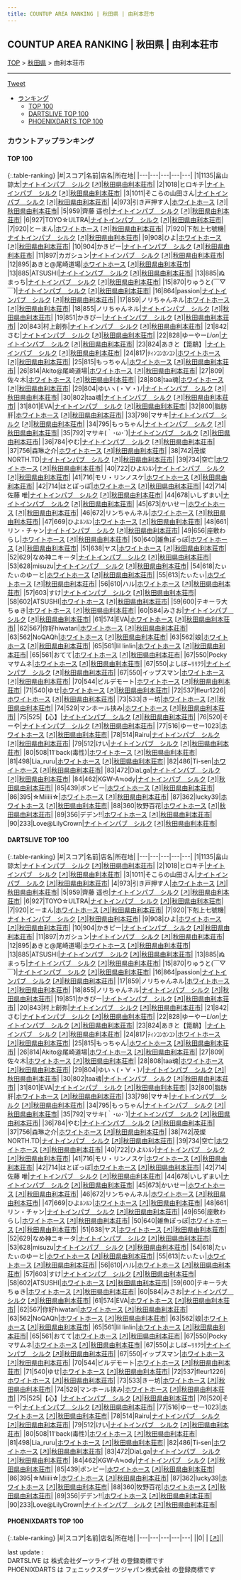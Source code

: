 ```yaml
---
title: COUNTUP AREA RANKING | 秋田県 | 由利本荘市
---
```

## COUNTUP AREA RANKING | 秋田県 | 由利本荘市

[TOP](/darts/rank/) > [秋田県](/darts/rank/秋田県/) > 由利本荘市

___

<a href="https://twitter.com/share?ref_src=twsrc%5Etfw" data-text="COUNTUP AREA RANKING | 秋田県由利本荘市" class="twitter-share-button" data-hashtags="DARTSLIVE,PHOENIXDARTS,darts,ダーツ" data-show-count="false">Tweet</a>

* [ランキング](#カウントアップランキング)
    * [TOP 100](#top-100)
    * [DARTSLIVE TOP 100](#dartslive-top-100)
    * [PHOENIXDARTS TOP 100](#phoenixdarts-top-100)

### カウントアップランキング

#### TOP 100



{:.table-ranking}
|#|スコア|名前|店名|所在地|
|---|---|---|---|---|
|1|1135|<span class="rank-name-dl">畠山 諒太</span>|<a href="/darts/rank/shops/320da5fdebc107b00d9b047a20a7ba1e.html">ナイトインパブ　シルク</a> <a href="https://search.dartslive.com/jp/shop/320da5fdebc107b00d9b047a20a7ba1e">[↗]</a>|<a href="/darts/rank/秋田県/由利本荘市">秋田県由利本荘市</a>|
|2|1018|<span class="rank-name-dl">ヒロキチ</span>|<a href="/darts/rank/shops/320da5fdebc107b00d9b047a20a7ba1e.html">ナイトインパブ　シルク</a> <a href="https://search.dartslive.com/jp/shop/320da5fdebc107b00d9b047a20a7ba1e">[↗]</a>|<a href="/darts/rank/秋田県/由利本荘市">秋田県由利本荘市</a>|
|3|1011|<span class="rank-name-dl">そこらの山田さん</span>|<a href="/darts/rank/shops/320da5fdebc107b00d9b047a20a7ba1e.html">ナイトインパブ　シルク</a> <a href="https://search.dartslive.com/jp/shop/320da5fdebc107b00d9b047a20a7ba1e">[↗]</a>|<a href="/darts/rank/秋田県/由利本荘市">秋田県由利本荘市</a>|
|4|973|<span class="rank-name-dl">引き戸押す人</span>|<a href="/darts/rank/shops/bc7e0ec4688817dc0d9b047a20a7ba1e.html">ホワイトホース</a> <a href="https://search.dartslive.com/jp/shop/bc7e0ec4688817dc0d9b047a20a7ba1e">[↗]</a>|<a href="/darts/rank/秋田県/由利本荘市">秋田県由利本荘市</a>|
|5|959|<span class="rank-name-dl">齊藤 遥也</span>|<a href="/darts/rank/shops/320da5fdebc107b00d9b047a20a7ba1e.html">ナイトインパブ　シルク</a> <a href="https://search.dartslive.com/jp/shop/320da5fdebc107b00d9b047a20a7ba1e">[↗]</a>|<a href="/darts/rank/秋田県/由利本荘市">秋田県由利本荘市</a>|
|6|927|<span class="rank-name-dl">TOYO☆ULTRA</span>|<a href="/darts/rank/shops/320da5fdebc107b00d9b047a20a7ba1e.html">ナイトインパブ　シルク</a> <a href="https://search.dartslive.com/jp/shop/320da5fdebc107b00d9b047a20a7ba1e">[↗]</a>|<a href="/darts/rank/秋田県/由利本荘市">秋田県由利本荘市</a>|
|7|920|<span class="rank-name-dl">とーまん</span>|<a href="/darts/rank/shops/bc7e0ec4688817dc0d9b047a20a7ba1e.html">ホワイトホース</a> <a href="https://search.dartslive.com/jp/shop/bc7e0ec4688817dc0d9b047a20a7ba1e">[↗]</a>|<a href="/darts/rank/秋田県/由利本荘市">秋田県由利本荘市</a>|
|7|920|<span class="rank-name-dl">下剋上七號機</span>|<a href="/darts/rank/shops/320da5fdebc107b00d9b047a20a7ba1e.html">ナイトインパブ　シルク</a> <a href="https://search.dartslive.com/jp/shop/320da5fdebc107b00d9b047a20a7ba1e">[↗]</a>|<a href="/darts/rank/秋田県/由利本荘市">秋田県由利本荘市</a>|
|9|908|<span class="rank-name-dl">ひよ</span>|<a href="/darts/rank/shops/bc7e0ec4688817dc0d9b047a20a7ba1e.html">ホワイトホース</a> <a href="https://search.dartslive.com/jp/shop/bc7e0ec4688817dc0d9b047a20a7ba1e">[↗]</a>|<a href="/darts/rank/秋田県/由利本荘市">秋田県由利本荘市</a>|
|10|904|<span class="rank-name-dl">かきピー</span>|<a href="/darts/rank/shops/320da5fdebc107b00d9b047a20a7ba1e.html">ナイトインパブ　シルク</a> <a href="https://search.dartslive.com/jp/shop/320da5fdebc107b00d9b047a20a7ba1e">[↗]</a>|<a href="/darts/rank/秋田県/由利本荘市">秋田県由利本荘市</a>|
|11|897|<span class="rank-name-dl">カガシュン</span>|<a href="/darts/rank/shops/320da5fdebc107b00d9b047a20a7ba1e.html">ナイトインパブ　シルク</a> <a href="https://search.dartslive.com/jp/shop/320da5fdebc107b00d9b047a20a7ba1e">[↗]</a>|<a href="/darts/rank/秋田県/由利本荘市">秋田県由利本荘市</a>|
|12|895|<span class="rank-name-dl">あきと@尾崎道場</span>|<a href="/darts/rank/shops/bc7e0ec4688817dc0d9b047a20a7ba1e.html">ホワイトホース</a> <a href="https://search.dartslive.com/jp/shop/bc7e0ec4688817dc0d9b047a20a7ba1e">[↗]</a>|<a href="/darts/rank/秋田県/由利本荘市">秋田県由利本荘市</a>|
|13|885|<span class="rank-name-dl">ATSUSHI</span>|<a href="/darts/rank/shops/320da5fdebc107b00d9b047a20a7ba1e.html">ナイトインパブ　シルク</a> <a href="https://search.dartslive.com/jp/shop/320da5fdebc107b00d9b047a20a7ba1e">[↗]</a>|<a href="/darts/rank/秋田県/由利本荘市">秋田県由利本荘市</a>|
|13|885|<span class="rank-name-dl">ぬまっち</span>|<a href="/darts/rank/shops/320da5fdebc107b00d9b047a20a7ba1e.html">ナイトインパブ　シルク</a> <a href="https://search.dartslive.com/jp/shop/320da5fdebc107b00d9b047a20a7ba1e">[↗]</a>|<a href="/darts/rank/秋田県/由利本荘市">秋田県由利本荘市</a>|
|15|870|<span class="rank-name-dl">りゅうと(￣▽￣)</span>|<a href="/darts/rank/shops/320da5fdebc107b00d9b047a20a7ba1e.html">ナイトインパブ　シルク</a> <a href="https://search.dartslive.com/jp/shop/320da5fdebc107b00d9b047a20a7ba1e">[↗]</a>|<a href="/darts/rank/秋田県/由利本荘市">秋田県由利本荘市</a>|
|16|864|<span class="rank-name-dl">passion</span>|<a href="/darts/rank/shops/320da5fdebc107b00d9b047a20a7ba1e.html">ナイトインパブ　シルク</a> <a href="https://search.dartslive.com/jp/shop/320da5fdebc107b00d9b047a20a7ba1e">[↗]</a>|<a href="/darts/rank/秋田県/由利本荘市">秋田県由利本荘市</a>|
|17|859|<span class="rank-name-dl">ノリちゃんネル</span>|<a href="/darts/rank/shops/bc7e0ec4688817dc0d9b047a20a7ba1e.html">ホワイトホース</a> <a href="https://search.dartslive.com/jp/shop/bc7e0ec4688817dc0d9b047a20a7ba1e">[↗]</a>|<a href="/darts/rank/秋田県/由利本荘市">秋田県由利本荘市</a>|
|18|855|<span class="rank-name-dl">ノリちゃんネル</span>|<a href="/darts/rank/shops/320da5fdebc107b00d9b047a20a7ba1e.html">ナイトインパブ　シルク</a> <a href="https://search.dartslive.com/jp/shop/320da5fdebc107b00d9b047a20a7ba1e">[↗]</a>|<a href="/darts/rank/秋田県/由利本荘市">秋田県由利本荘市</a>|
|19|851|<span class="rank-name-dl">かきぴー</span>|<a href="/darts/rank/shops/320da5fdebc107b00d9b047a20a7ba1e.html">ナイトインパブ　シルク</a> <a href="https://search.dartslive.com/jp/shop/320da5fdebc107b00d9b047a20a7ba1e">[↗]</a>|<a href="/darts/rank/秋田県/由利本荘市">秋田県由利本荘市</a>|
|20|843|<span class="rank-name-dl">村上創弥</span>|<a href="/darts/rank/shops/320da5fdebc107b00d9b047a20a7ba1e.html">ナイトインパブ　シルク</a> <a href="https://search.dartslive.com/jp/shop/320da5fdebc107b00d9b047a20a7ba1e">[↗]</a>|<a href="/darts/rank/秋田県/由利本荘市">秋田県由利本荘市</a>|
|21|842|<span class="rank-name-dl">さむ</span>|<a href="/darts/rank/shops/320da5fdebc107b00d9b047a20a7ba1e.html">ナイトインパブ　シルク</a> <a href="https://search.dartslive.com/jp/shop/320da5fdebc107b00d9b047a20a7ba1e">[↗]</a>|<a href="/darts/rank/秋田県/由利本荘市">秋田県由利本荘市</a>|
|22|828|<span class="rank-name-dl">ゆーやー*Lion*</span>|<a href="/darts/rank/shops/320da5fdebc107b00d9b047a20a7ba1e.html">ナイトインパブ　シルク</a> <a href="https://search.dartslive.com/jp/shop/320da5fdebc107b00d9b047a20a7ba1e">[↗]</a>|<a href="/darts/rank/秋田県/由利本荘市">秋田県由利本荘市</a>|
|23|824|<span class="rank-name-dl">あきと【箆鷸】</span>|<a href="/darts/rank/shops/320da5fdebc107b00d9b047a20a7ba1e.html">ナイトインパブ　シルク</a> <a href="https://search.dartslive.com/jp/shop/320da5fdebc107b00d9b047a20a7ba1e">[↗]</a>|<a href="/darts/rank/秋田県/由利本荘市">秋田県由利本荘市</a>|
|24|817|<span class="rank-name-dl">ﾃｨﾝｺﾝｶﾝｺﾝ</span>|<a href="/darts/rank/shops/bc7e0ec4688817dc0d9b047a20a7ba1e.html">ホワイトホース</a> <a href="https://search.dartslive.com/jp/shop/bc7e0ec4688817dc0d9b047a20a7ba1e">[↗]</a>|<a href="/darts/rank/秋田県/由利本荘市">秋田県由利本荘市</a>|
|25|815|<span class="rank-name-dl">もっちゃん</span>|<a href="/darts/rank/shops/bc7e0ec4688817dc0d9b047a20a7ba1e.html">ホワイトホース</a> <a href="https://search.dartslive.com/jp/shop/bc7e0ec4688817dc0d9b047a20a7ba1e">[↗]</a>|<a href="/darts/rank/秋田県/由利本荘市">秋田県由利本荘市</a>|
|26|814|<span class="rank-name-dl">Akito@尾崎道場</span>|<a href="/darts/rank/shops/bc7e0ec4688817dc0d9b047a20a7ba1e.html">ホワイトホース</a> <a href="https://search.dartslive.com/jp/shop/bc7e0ec4688817dc0d9b047a20a7ba1e">[↗]</a>|<a href="/darts/rank/秋田県/由利本荘市">秋田県由利本荘市</a>|
|27|809|<span class="rank-name-dl">佐々木</span>|<a href="/darts/rank/shops/bc7e0ec4688817dc0d9b047a20a7ba1e.html">ホワイトホース</a> <a href="https://search.dartslive.com/jp/shop/bc7e0ec4688817dc0d9b047a20a7ba1e">[↗]</a>|<a href="/darts/rank/秋田県/由利本荘市">秋田県由利本荘市</a>|
|28|808|<span class="rank-name-dl">taa魂</span>|<a href="/darts/rank/shops/bc7e0ec4688817dc0d9b047a20a7ba1e.html">ホワイトホース</a> <a href="https://search.dartslive.com/jp/shop/bc7e0ec4688817dc0d9b047a20a7ba1e">[↗]</a>|<a href="/darts/rank/秋田県/由利本荘市">秋田県由利本荘市</a>|
|29|804|<span class="rank-name-dl">ゆいヽ(・∀・)ﾉ</span>|<a href="/darts/rank/shops/320da5fdebc107b00d9b047a20a7ba1e.html">ナイトインパブ　シルク</a> <a href="https://search.dartslive.com/jp/shop/320da5fdebc107b00d9b047a20a7ba1e">[↗]</a>|<a href="/darts/rank/秋田県/由利本荘市">秋田県由利本荘市</a>|
|30|802|<span class="rank-name-dl">taa魂</span>|<a href="/darts/rank/shops/320da5fdebc107b00d9b047a20a7ba1e.html">ナイトインパブ　シルク</a> <a href="https://search.dartslive.com/jp/shop/320da5fdebc107b00d9b047a20a7ba1e">[↗]</a>|<a href="/darts/rank/秋田県/由利本荘市">秋田県由利本荘市</a>|
|31|801|<span class="rank-name-dl">EVA</span>|<a href="/darts/rank/shops/320da5fdebc107b00d9b047a20a7ba1e.html">ナイトインパブ　シルク</a> <a href="https://search.dartslive.com/jp/shop/320da5fdebc107b00d9b047a20a7ba1e">[↗]</a>|<a href="/darts/rank/秋田県/由利本荘市">秋田県由利本荘市</a>|
|32|800|<span class="rank-name-dl">脂肪肝</span>|<a href="/darts/rank/shops/bc7e0ec4688817dc0d9b047a20a7ba1e.html">ホワイトホース</a> <a href="https://search.dartslive.com/jp/shop/bc7e0ec4688817dc0d9b047a20a7ba1e">[↗]</a>|<a href="/darts/rank/秋田県/由利本荘市">秋田県由利本荘市</a>|
|33|798|<span class="rank-name-dl">マサキ</span>|<a href="/darts/rank/shops/320da5fdebc107b00d9b047a20a7ba1e.html">ナイトインパブ　シルク</a> <a href="https://search.dartslive.com/jp/shop/320da5fdebc107b00d9b047a20a7ba1e">[↗]</a>|<a href="/darts/rank/秋田県/由利本荘市">秋田県由利本荘市</a>|
|34|795|<span class="rank-name-dl">もっちゃん</span>|<a href="/darts/rank/shops/320da5fdebc107b00d9b047a20a7ba1e.html">ナイトインパブ　シルク</a> <a href="https://search.dartslive.com/jp/shop/320da5fdebc107b00d9b047a20a7ba1e">[↗]</a>|<a href="/darts/rank/秋田県/由利本荘市">秋田県由利本荘市</a>|
|35|792|<span class="rank-name-dl">マサキ(｀･ω･´)</span>|<a href="/darts/rank/shops/320da5fdebc107b00d9b047a20a7ba1e.html">ナイトインパブ　シルク</a> <a href="https://search.dartslive.com/jp/shop/320da5fdebc107b00d9b047a20a7ba1e">[↗]</a>|<a href="/darts/rank/秋田県/由利本荘市">秋田県由利本荘市</a>|
|36|784|<span class="rank-name-dl">やむ</span>|<a href="/darts/rank/shops/320da5fdebc107b00d9b047a20a7ba1e.html">ナイトインパブ　シルク</a> <a href="https://search.dartslive.com/jp/shop/320da5fdebc107b00d9b047a20a7ba1e">[↗]</a>|<a href="/darts/rank/秋田県/由利本荘市">秋田県由利本荘市</a>|
|37|756|<span class="rank-name-dl">森琳之介</span>|<a href="/darts/rank/shops/bc7e0ec4688817dc0d9b047a20a7ba1e.html">ホワイトホース</a> <a href="https://search.dartslive.com/jp/shop/bc7e0ec4688817dc0d9b047a20a7ba1e">[↗]</a>|<a href="/darts/rank/秋田県/由利本荘市">秋田県由利本荘市</a>|
|38|742|<span class="rank-name-dl">茂燦NORTH.TD</span>|<a href="/darts/rank/shops/320da5fdebc107b00d9b047a20a7ba1e.html">ナイトインパブ　シルク</a> <a href="https://search.dartslive.com/jp/shop/320da5fdebc107b00d9b047a20a7ba1e">[↗]</a>|<a href="/darts/rank/秋田県/由利本荘市">秋田県由利本荘市</a>|
|39|734|<span class="rank-name-dl">空亡</span>|<a href="/darts/rank/shops/bc7e0ec4688817dc0d9b047a20a7ba1e.html">ホワイトホース</a> <a href="https://search.dartslive.com/jp/shop/bc7e0ec4688817dc0d9b047a20a7ba1e">[↗]</a>|<a href="/darts/rank/秋田県/由利本荘市">秋田県由利本荘市</a>|
|40|722|<span class="rank-name-dl">ひよﾙﾝﾙﾝ</span>|<a href="/darts/rank/shops/320da5fdebc107b00d9b047a20a7ba1e.html">ナイトインパブ　シルク</a> <a href="https://search.dartslive.com/jp/shop/320da5fdebc107b00d9b047a20a7ba1e">[↗]</a>|<a href="/darts/rank/秋田県/由利本荘市">秋田県由利本荘市</a>|
|41|716|<span class="rank-name-dl">モリ・リンノスケ</span>|<a href="/darts/rank/shops/bc7e0ec4688817dc0d9b047a20a7ba1e.html">ホワイトホース</a> <a href="https://search.dartslive.com/jp/shop/bc7e0ec4688817dc0d9b047a20a7ba1e">[↗]</a>|<a href="/darts/rank/秋田県/由利本荘市">秋田県由利本荘市</a>|
|42|714|<span class="rank-name-dl">はとぽっぽ</span>|<a href="/darts/rank/shops/bc7e0ec4688817dc0d9b047a20a7ba1e.html">ホワイトホース</a> <a href="https://search.dartslive.com/jp/shop/bc7e0ec4688817dc0d9b047a20a7ba1e">[↗]</a>|<a href="/darts/rank/秋田県/由利本荘市">秋田県由利本荘市</a>|
|42|714|<span class="rank-name-dl">佐藤 唯</span>|<a href="/darts/rank/shops/320da5fdebc107b00d9b047a20a7ba1e.html">ナイトインパブ　シルク</a> <a href="https://search.dartslive.com/jp/shop/320da5fdebc107b00d9b047a20a7ba1e">[↗]</a>|<a href="/darts/rank/秋田県/由利本荘市">秋田県由利本荘市</a>|
|44|678|<span class="rank-name-dl">いしずまい</span>|<a href="/darts/rank/shops/320da5fdebc107b00d9b047a20a7ba1e.html">ナイトインパブ　シルク</a> <a href="https://search.dartslive.com/jp/shop/320da5fdebc107b00d9b047a20a7ba1e">[↗]</a>|<a href="/darts/rank/秋田県/由利本荘市">秋田県由利本荘市</a>|
|45|673|<span class="rank-name-dl">かいせー</span>|<a href="/darts/rank/shops/bc7e0ec4688817dc0d9b047a20a7ba1e.html">ホワイトホース</a> <a href="https://search.dartslive.com/jp/shop/bc7e0ec4688817dc0d9b047a20a7ba1e">[↗]</a>|<a href="/darts/rank/秋田県/由利本荘市">秋田県由利本荘市</a>|
|46|672|<span class="rank-name-dl">リンちゃんネル</span>|<a href="/darts/rank/shops/bc7e0ec4688817dc0d9b047a20a7ba1e.html">ホワイトホース</a> <a href="https://search.dartslive.com/jp/shop/bc7e0ec4688817dc0d9b047a20a7ba1e">[↗]</a>|<a href="/darts/rank/秋田県/由利本荘市">秋田県由利本荘市</a>|
|47|669|<span class="rank-name-dl">ひよﾙﾝﾙﾝ</span>|<a href="/darts/rank/shops/bc7e0ec4688817dc0d9b047a20a7ba1e.html">ホワイトホース</a> <a href="https://search.dartslive.com/jp/shop/bc7e0ec4688817dc0d9b047a20a7ba1e">[↗]</a>|<a href="/darts/rank/秋田県/由利本荘市">秋田県由利本荘市</a>|
|48|661|<span class="rank-name-dl">リン・チャン</span>|<a href="/darts/rank/shops/320da5fdebc107b00d9b047a20a7ba1e.html">ナイトインパブ　シルク</a> <a href="https://search.dartslive.com/jp/shop/320da5fdebc107b00d9b047a20a7ba1e">[↗]</a>|<a href="/darts/rank/秋田県/由利本荘市">秋田県由利本荘市</a>|
|49|656|<span class="rank-name-dl">座敷わらし</span>|<a href="/darts/rank/shops/bc7e0ec4688817dc0d9b047a20a7ba1e.html">ホワイトホース</a> <a href="https://search.dartslive.com/jp/shop/bc7e0ec4688817dc0d9b047a20a7ba1e">[↗]</a>|<a href="/darts/rank/秋田県/由利本荘市">秋田県由利本荘市</a>|
|50|640|<span class="rank-name-dl">雑魚ぽっぽ</span>|<a href="/darts/rank/shops/bc7e0ec4688817dc0d9b047a20a7ba1e.html">ホワイトホース</a> <a href="https://search.dartslive.com/jp/shop/bc7e0ec4688817dc0d9b047a20a7ba1e">[↗]</a>|<a href="/darts/rank/秋田県/由利本荘市">秋田県由利本荘市</a>|
|51|638|<span class="rank-name-dl">ヤス</span>|<a href="/darts/rank/shops/bc7e0ec4688817dc0d9b047a20a7ba1e.html">ホワイトホース</a> <a href="https://search.dartslive.com/jp/shop/bc7e0ec4688817dc0d9b047a20a7ba1e">[↗]</a>|<a href="/darts/rank/秋田県/由利本荘市">秋田県由利本荘市</a>|
|52|629|<span class="rank-name-dl">なめ神ニキータ</span>|<a href="/darts/rank/shops/320da5fdebc107b00d9b047a20a7ba1e.html">ナイトインパブ　シルク</a> <a href="https://search.dartslive.com/jp/shop/320da5fdebc107b00d9b047a20a7ba1e">[↗]</a>|<a href="/darts/rank/秋田県/由利本荘市">秋田県由利本荘市</a>|
|53|628|<span class="rank-name-dl">misuzu</span>|<a href="/darts/rank/shops/320da5fdebc107b00d9b047a20a7ba1e.html">ナイトインパブ　シルク</a> <a href="https://search.dartslive.com/jp/shop/320da5fdebc107b00d9b047a20a7ba1e">[↗]</a>|<a href="/darts/rank/秋田県/由利本荘市">秋田県由利本荘市</a>|
|54|618|<span class="rank-name-dl">たぃたぃのゆーと</span>|<a href="/darts/rank/shops/bc7e0ec4688817dc0d9b047a20a7ba1e.html">ホワイトホース</a> <a href="https://search.dartslive.com/jp/shop/bc7e0ec4688817dc0d9b047a20a7ba1e">[↗]</a>|<a href="/darts/rank/秋田県/由利本荘市">秋田県由利本荘市</a>|
|55|613|<span class="rank-name-dl">たぃたぃ</span>|<a href="/darts/rank/shops/bc7e0ec4688817dc0d9b047a20a7ba1e.html">ホワイトホース</a> <a href="https://search.dartslive.com/jp/shop/bc7e0ec4688817dc0d9b047a20a7ba1e">[↗]</a>|<a href="/darts/rank/秋田県/由利本荘市">秋田県由利本荘市</a>|
|56|610|<span class="rank-name-dl">ハル</span>|<a href="/darts/rank/shops/bc7e0ec4688817dc0d9b047a20a7ba1e.html">ホワイトホース</a> <a href="https://search.dartslive.com/jp/shop/bc7e0ec4688817dc0d9b047a20a7ba1e">[↗]</a>|<a href="/darts/rank/秋田県/由利本荘市">秋田県由利本荘市</a>|
|57|603|<span class="rank-name-dl">すけ</span>|<a href="/darts/rank/shops/320da5fdebc107b00d9b047a20a7ba1e.html">ナイトインパブ　シルク</a> <a href="https://search.dartslive.com/jp/shop/320da5fdebc107b00d9b047a20a7ba1e">[↗]</a>|<a href="/darts/rank/秋田県/由利本荘市">秋田県由利本荘市</a>|
|58|602|<span class="rank-name-dl">ATSUSHI</span>|<a href="/darts/rank/shops/bc7e0ec4688817dc0d9b047a20a7ba1e.html">ホワイトホース</a> <a href="https://search.dartslive.com/jp/shop/bc7e0ec4688817dc0d9b047a20a7ba1e">[↗]</a>|<a href="/darts/rank/秋田県/由利本荘市">秋田県由利本荘市</a>|
|59|600|<span class="rank-name-dl">テキーラ大ちゅき</span>|<a href="/darts/rank/shops/bc7e0ec4688817dc0d9b047a20a7ba1e.html">ホワイトホース</a> <a href="https://search.dartslive.com/jp/shop/bc7e0ec4688817dc0d9b047a20a7ba1e">[↗]</a>|<a href="/darts/rank/秋田県/由利本荘市">秋田県由利本荘市</a>|
|60|584|<span class="rank-name-dl">みさお</span>|<a href="/darts/rank/shops/320da5fdebc107b00d9b047a20a7ba1e.html">ナイトインパブ　シルク</a> <a href="https://search.dartslive.com/jp/shop/320da5fdebc107b00d9b047a20a7ba1e">[↗]</a>|<a href="/darts/rank/秋田県/由利本荘市">秋田県由利本荘市</a>|
|61|574|<span class="rank-name-dl">EVA</span>|<a href="/darts/rank/shops/bc7e0ec4688817dc0d9b047a20a7ba1e.html">ホワイトホース</a> <a href="https://search.dartslive.com/jp/shop/bc7e0ec4688817dc0d9b047a20a7ba1e">[↗]</a>|<a href="/darts/rank/秋田県/由利本荘市">秋田県由利本荘市</a>|
|62|567|<span class="rank-name-dl">你好hiwatari</span>|<a href="/darts/rank/shops/bc7e0ec4688817dc0d9b047a20a7ba1e.html">ホワイトホース</a> <a href="https://search.dartslive.com/jp/shop/bc7e0ec4688817dc0d9b047a20a7ba1e">[↗]</a>|<a href="/darts/rank/秋田県/由利本荘市">秋田県由利本荘市</a>|
|63|562|<span class="rank-name-dl">NoQAQh</span>|<a href="/darts/rank/shops/bc7e0ec4688817dc0d9b047a20a7ba1e.html">ホワイトホース</a> <a href="https://search.dartslive.com/jp/shop/bc7e0ec4688817dc0d9b047a20a7ba1e">[↗]</a>|<a href="/darts/rank/秋田県/由利本荘市">秋田県由利本荘市</a>|
|63|562|<span class="rank-name-dl">娘</span>|<a href="/darts/rank/shops/bc7e0ec4688817dc0d9b047a20a7ba1e.html">ホワイトホース</a> <a href="https://search.dartslive.com/jp/shop/bc7e0ec4688817dc0d9b047a20a7ba1e">[↗]</a>|<a href="/darts/rank/秋田県/由利本荘市">秋田県由利本荘市</a>|
|65|561|<span class="rank-name-dl">lil linlin</span>|<a href="/darts/rank/shops/bc7e0ec4688817dc0d9b047a20a7ba1e.html">ホワイトホース</a> <a href="https://search.dartslive.com/jp/shop/bc7e0ec4688817dc0d9b047a20a7ba1e">[↗]</a>|<a href="/darts/rank/秋田県/由利本荘市">秋田県由利本荘市</a>|
|65|561|<span class="rank-name-dl">おてて</span>|<a href="/darts/rank/shops/bc7e0ec4688817dc0d9b047a20a7ba1e.html">ホワイトホース</a> <a href="https://search.dartslive.com/jp/shop/bc7e0ec4688817dc0d9b047a20a7ba1e">[↗]</a>|<a href="/darts/rank/秋田県/由利本荘市">秋田県由利本荘市</a>|
|67|550|<span class="rank-name-dl">Pockyマサムネ</span>|<a href="/darts/rank/shops/bc7e0ec4688817dc0d9b047a20a7ba1e.html">ホワイトホース</a> <a href="https://search.dartslive.com/jp/shop/bc7e0ec4688817dc0d9b047a20a7ba1e">[↗]</a>|<a href="/darts/rank/秋田県/由利本荘市">秋田県由利本荘市</a>|
|67|550|<span class="rank-name-dl">よしぼ~ﾘﾘｸﾗ</span>|<a href="/darts/rank/shops/320da5fdebc107b00d9b047a20a7ba1e.html">ナイトインパブ　シルク</a> <a href="https://search.dartslive.com/jp/shop/320da5fdebc107b00d9b047a20a7ba1e">[↗]</a>|<a href="/darts/rank/秋田県/由利本荘市">秋田県由利本荘市</a>|
|67|550|<span class="rank-name-dl">イップスマン</span>|<a href="/darts/rank/shops/bc7e0ec4688817dc0d9b047a20a7ba1e.html">ホワイトホース</a> <a href="https://search.dartslive.com/jp/shop/bc7e0ec4688817dc0d9b047a20a7ba1e">[↗]</a>|<a href="/darts/rank/秋田県/由利本荘市">秋田県由利本荘市</a>|
|70|544|<span class="rank-name-dl">ビルデモート</span>|<a href="/darts/rank/shops/bc7e0ec4688817dc0d9b047a20a7ba1e.html">ホワイトホース</a> <a href="https://search.dartslive.com/jp/shop/bc7e0ec4688817dc0d9b047a20a7ba1e">[↗]</a>|<a href="/darts/rank/秋田県/由利本荘市">秋田県由利本荘市</a>|
|71|540|<span class="rank-name-dl">ゆせ</span>|<a href="/darts/rank/shops/bc7e0ec4688817dc0d9b047a20a7ba1e.html">ホワイトホース</a> <a href="https://search.dartslive.com/jp/shop/bc7e0ec4688817dc0d9b047a20a7ba1e">[↗]</a>|<a href="/darts/rank/秋田県/由利本荘市">秋田県由利本荘市</a>|
|72|537|<span class="rank-name-dl">fleur1226</span>|<a href="/darts/rank/shops/bc7e0ec4688817dc0d9b047a20a7ba1e.html">ホワイトホース</a> <a href="https://search.dartslive.com/jp/shop/bc7e0ec4688817dc0d9b047a20a7ba1e">[↗]</a>|<a href="/darts/rank/秋田県/由利本荘市">秋田県由利本荘市</a>|
|73|533|<span class="rank-name-dl">きー坊</span>|<a href="/darts/rank/shops/bc7e0ec4688817dc0d9b047a20a7ba1e.html">ホワイトホース</a> <a href="https://search.dartslive.com/jp/shop/bc7e0ec4688817dc0d9b047a20a7ba1e">[↗]</a>|<a href="/darts/rank/秋田県/由利本荘市">秋田県由利本荘市</a>|
|74|529|<span class="rank-name-dl">マンホール挟み</span>|<a href="/darts/rank/shops/bc7e0ec4688817dc0d9b047a20a7ba1e.html">ホワイトホース</a> <a href="https://search.dartslive.com/jp/shop/bc7e0ec4688817dc0d9b047a20a7ba1e">[↗]</a>|<a href="/darts/rank/秋田県/由利本荘市">秋田県由利本荘市</a>|
|75|525|<span class="rank-name-dl">【心】</span>|<a href="/darts/rank/shops/320da5fdebc107b00d9b047a20a7ba1e.html">ナイトインパブ　シルク</a> <a href="https://search.dartslive.com/jp/shop/320da5fdebc107b00d9b047a20a7ba1e">[↗]</a>|<a href="/darts/rank/秋田県/由利本荘市">秋田県由利本荘市</a>|
|76|520|<span class="rank-name-dl">そーや</span>|<a href="/darts/rank/shops/320da5fdebc107b00d9b047a20a7ba1e.html">ナイトインパブ　シルク</a> <a href="https://search.dartslive.com/jp/shop/320da5fdebc107b00d9b047a20a7ba1e">[↗]</a>|<a href="/darts/rank/秋田県/由利本荘市">秋田県由利本荘市</a>|
|77|516|<span class="rank-name-dl">ゆーせー1023</span>|<a href="/darts/rank/shops/bc7e0ec4688817dc0d9b047a20a7ba1e.html">ホワイトホース</a> <a href="https://search.dartslive.com/jp/shop/bc7e0ec4688817dc0d9b047a20a7ba1e">[↗]</a>|<a href="/darts/rank/秋田県/由利本荘市">秋田県由利本荘市</a>|
|78|514|<span class="rank-name-dl">Rairu</span>|<a href="/darts/rank/shops/320da5fdebc107b00d9b047a20a7ba1e.html">ナイトインパブ　シルク</a> <a href="https://search.dartslive.com/jp/shop/320da5fdebc107b00d9b047a20a7ba1e">[↗]</a>|<a href="/darts/rank/秋田県/由利本荘市">秋田県由利本荘市</a>|
|79|512|<span class="rank-name-dl">けい</span>|<a href="/darts/rank/shops/320da5fdebc107b00d9b047a20a7ba1e.html">ナイトインパブ　シルク</a> <a href="https://search.dartslive.com/jp/shop/320da5fdebc107b00d9b047a20a7ba1e">[↗]</a>|<a href="/darts/rank/秋田県/由利本荘市">秋田県由利本荘市</a>|
|80|508|<span class="rank-name-dl">11&#x27;back(毒性)</span>|<a href="/darts/rank/shops/bc7e0ec4688817dc0d9b047a20a7ba1e.html">ホワイトホース</a> <a href="https://search.dartslive.com/jp/shop/bc7e0ec4688817dc0d9b047a20a7ba1e">[↗]</a>|<a href="/darts/rank/秋田県/由利本荘市">秋田県由利本荘市</a>|
|81|498|<span class="rank-name-dl">Lia_ruru</span>|<a href="/darts/rank/shops/bc7e0ec4688817dc0d9b047a20a7ba1e.html">ホワイトホース</a> <a href="https://search.dartslive.com/jp/shop/bc7e0ec4688817dc0d9b047a20a7ba1e">[↗]</a>|<a href="/darts/rank/秋田県/由利本荘市">秋田県由利本荘市</a>|
|82|486|<span class="rank-name-dl">Ti-sen</span>|<a href="/darts/rank/shops/bc7e0ec4688817dc0d9b047a20a7ba1e.html">ホワイトホース</a> <a href="https://search.dartslive.com/jp/shop/bc7e0ec4688817dc0d9b047a20a7ba1e">[↗]</a>|<a href="/darts/rank/秋田県/由利本荘市">秋田県由利本荘市</a>|
|83|472|<span class="rank-name-dl">DiaLga</span>|<a href="/darts/rank/shops/320da5fdebc107b00d9b047a20a7ba1e.html">ナイトインパブ　シルク</a> <a href="https://search.dartslive.com/jp/shop/320da5fdebc107b00d9b047a20a7ba1e">[↗]</a>|<a href="/darts/rank/秋田県/由利本荘市">秋田県由利本荘市</a>|
|84|462|<span class="rank-name-dl">KGW-A≒ody</span>|<a href="/darts/rank/shops/320da5fdebc107b00d9b047a20a7ba1e.html">ナイトインパブ　シルク</a> <a href="https://search.dartslive.com/jp/shop/320da5fdebc107b00d9b047a20a7ba1e">[↗]</a>|<a href="/darts/rank/秋田県/由利本荘市">秋田県由利本荘市</a>|
|85|439|<span class="rank-name-dl">ボンビー</span>|<a href="/darts/rank/shops/bc7e0ec4688817dc0d9b047a20a7ba1e.html">ホワイトホース</a> <a href="https://search.dartslive.com/jp/shop/bc7e0ec4688817dc0d9b047a20a7ba1e">[↗]</a>|<a href="/darts/rank/秋田県/由利本荘市">秋田県由利本荘市</a>|
|86|395|<span class="rank-name-dl">☆Miiiii☆</span>|<a href="/darts/rank/shops/bc7e0ec4688817dc0d9b047a20a7ba1e.html">ホワイトホース</a> <a href="https://search.dartslive.com/jp/shop/bc7e0ec4688817dc0d9b047a20a7ba1e">[↗]</a>|<a href="/darts/rank/秋田県/由利本荘市">秋田県由利本荘市</a>|
|87|362|<span class="rank-name-dl">lucky39</span>|<a href="/darts/rank/shops/bc7e0ec4688817dc0d9b047a20a7ba1e.html">ホワイトホース</a> <a href="https://search.dartslive.com/jp/shop/bc7e0ec4688817dc0d9b047a20a7ba1e">[↗]</a>|<a href="/darts/rank/秋田県/由利本荘市">秋田県由利本荘市</a>|
|88|360|<span class="rank-name-dl">牧野百花</span>|<a href="/darts/rank/shops/bc7e0ec4688817dc0d9b047a20a7ba1e.html">ホワイトホース</a> <a href="https://search.dartslive.com/jp/shop/bc7e0ec4688817dc0d9b047a20a7ba1e">[↗]</a>|<a href="/darts/rank/秋田県/由利本荘市">秋田県由利本荘市</a>|
|89|356|<span class="rank-name-dl">デデン‼︎</span>|<a href="/darts/rank/shops/bc7e0ec4688817dc0d9b047a20a7ba1e.html">ホワイトホース</a> <a href="https://search.dartslive.com/jp/shop/bc7e0ec4688817dc0d9b047a20a7ba1e">[↗]</a>|<a href="/darts/rank/秋田県/由利本荘市">秋田県由利本荘市</a>|
|90|233|<span class="rank-name-dl">Love@LilyCrown</span>|<a href="/darts/rank/shops/320da5fdebc107b00d9b047a20a7ba1e.html">ナイトインパブ　シルク</a> <a href="https://search.dartslive.com/jp/shop/320da5fdebc107b00d9b047a20a7ba1e">[↗]</a>|<a href="/darts/rank/秋田県/由利本荘市">秋田県由利本荘市</a>|


#### DARTSLIVE TOP 100



{:.table-ranking}
|#|スコア|名前|店名|所在地|
|---|---|---|---|---|
|1|1135|<span class="rank-name-dl">畠山 諒太</span>|<a href="/darts/rank/shops/320da5fdebc107b00d9b047a20a7ba1e.html">ナイトインパブ　シルク</a> <a href="https://search.dartslive.com/jp/shop/320da5fdebc107b00d9b047a20a7ba1e">[↗]</a>|<a href="/darts/rank/秋田県/由利本荘市">秋田県由利本荘市</a>|
|2|1018|<span class="rank-name-dl">ヒロキチ</span>|<a href="/darts/rank/shops/320da5fdebc107b00d9b047a20a7ba1e.html">ナイトインパブ　シルク</a> <a href="https://search.dartslive.com/jp/shop/320da5fdebc107b00d9b047a20a7ba1e">[↗]</a>|<a href="/darts/rank/秋田県/由利本荘市">秋田県由利本荘市</a>|
|3|1011|<span class="rank-name-dl">そこらの山田さん</span>|<a href="/darts/rank/shops/320da5fdebc107b00d9b047a20a7ba1e.html">ナイトインパブ　シルク</a> <a href="https://search.dartslive.com/jp/shop/320da5fdebc107b00d9b047a20a7ba1e">[↗]</a>|<a href="/darts/rank/秋田県/由利本荘市">秋田県由利本荘市</a>|
|4|973|<span class="rank-name-dl">引き戸押す人</span>|<a href="/darts/rank/shops/bc7e0ec4688817dc0d9b047a20a7ba1e.html">ホワイトホース</a> <a href="https://search.dartslive.com/jp/shop/bc7e0ec4688817dc0d9b047a20a7ba1e">[↗]</a>|<a href="/darts/rank/秋田県/由利本荘市">秋田県由利本荘市</a>|
|5|959|<span class="rank-name-dl">齊藤 遥也</span>|<a href="/darts/rank/shops/320da5fdebc107b00d9b047a20a7ba1e.html">ナイトインパブ　シルク</a> <a href="https://search.dartslive.com/jp/shop/320da5fdebc107b00d9b047a20a7ba1e">[↗]</a>|<a href="/darts/rank/秋田県/由利本荘市">秋田県由利本荘市</a>|
|6|927|<span class="rank-name-dl">TOYO☆ULTRA</span>|<a href="/darts/rank/shops/320da5fdebc107b00d9b047a20a7ba1e.html">ナイトインパブ　シルク</a> <a href="https://search.dartslive.com/jp/shop/320da5fdebc107b00d9b047a20a7ba1e">[↗]</a>|<a href="/darts/rank/秋田県/由利本荘市">秋田県由利本荘市</a>|
|7|920|<span class="rank-name-dl">とーまん</span>|<a href="/darts/rank/shops/bc7e0ec4688817dc0d9b047a20a7ba1e.html">ホワイトホース</a> <a href="https://search.dartslive.com/jp/shop/bc7e0ec4688817dc0d9b047a20a7ba1e">[↗]</a>|<a href="/darts/rank/秋田県/由利本荘市">秋田県由利本荘市</a>|
|7|920|<span class="rank-name-dl">下剋上七號機</span>|<a href="/darts/rank/shops/320da5fdebc107b00d9b047a20a7ba1e.html">ナイトインパブ　シルク</a> <a href="https://search.dartslive.com/jp/shop/320da5fdebc107b00d9b047a20a7ba1e">[↗]</a>|<a href="/darts/rank/秋田県/由利本荘市">秋田県由利本荘市</a>|
|9|908|<span class="rank-name-dl">ひよ</span>|<a href="/darts/rank/shops/bc7e0ec4688817dc0d9b047a20a7ba1e.html">ホワイトホース</a> <a href="https://search.dartslive.com/jp/shop/bc7e0ec4688817dc0d9b047a20a7ba1e">[↗]</a>|<a href="/darts/rank/秋田県/由利本荘市">秋田県由利本荘市</a>|
|10|904|<span class="rank-name-dl">かきピー</span>|<a href="/darts/rank/shops/320da5fdebc107b00d9b047a20a7ba1e.html">ナイトインパブ　シルク</a> <a href="https://search.dartslive.com/jp/shop/320da5fdebc107b00d9b047a20a7ba1e">[↗]</a>|<a href="/darts/rank/秋田県/由利本荘市">秋田県由利本荘市</a>|
|11|897|<span class="rank-name-dl">カガシュン</span>|<a href="/darts/rank/shops/320da5fdebc107b00d9b047a20a7ba1e.html">ナイトインパブ　シルク</a> <a href="https://search.dartslive.com/jp/shop/320da5fdebc107b00d9b047a20a7ba1e">[↗]</a>|<a href="/darts/rank/秋田県/由利本荘市">秋田県由利本荘市</a>|
|12|895|<span class="rank-name-dl">あきと@尾崎道場</span>|<a href="/darts/rank/shops/bc7e0ec4688817dc0d9b047a20a7ba1e.html">ホワイトホース</a> <a href="https://search.dartslive.com/jp/shop/bc7e0ec4688817dc0d9b047a20a7ba1e">[↗]</a>|<a href="/darts/rank/秋田県/由利本荘市">秋田県由利本荘市</a>|
|13|885|<span class="rank-name-dl">ATSUSHI</span>|<a href="/darts/rank/shops/320da5fdebc107b00d9b047a20a7ba1e.html">ナイトインパブ　シルク</a> <a href="https://search.dartslive.com/jp/shop/320da5fdebc107b00d9b047a20a7ba1e">[↗]</a>|<a href="/darts/rank/秋田県/由利本荘市">秋田県由利本荘市</a>|
|13|885|<span class="rank-name-dl">ぬまっち</span>|<a href="/darts/rank/shops/320da5fdebc107b00d9b047a20a7ba1e.html">ナイトインパブ　シルク</a> <a href="https://search.dartslive.com/jp/shop/320da5fdebc107b00d9b047a20a7ba1e">[↗]</a>|<a href="/darts/rank/秋田県/由利本荘市">秋田県由利本荘市</a>|
|15|870|<span class="rank-name-dl">りゅうと(￣▽￣)</span>|<a href="/darts/rank/shops/320da5fdebc107b00d9b047a20a7ba1e.html">ナイトインパブ　シルク</a> <a href="https://search.dartslive.com/jp/shop/320da5fdebc107b00d9b047a20a7ba1e">[↗]</a>|<a href="/darts/rank/秋田県/由利本荘市">秋田県由利本荘市</a>|
|16|864|<span class="rank-name-dl">passion</span>|<a href="/darts/rank/shops/320da5fdebc107b00d9b047a20a7ba1e.html">ナイトインパブ　シルク</a> <a href="https://search.dartslive.com/jp/shop/320da5fdebc107b00d9b047a20a7ba1e">[↗]</a>|<a href="/darts/rank/秋田県/由利本荘市">秋田県由利本荘市</a>|
|17|859|<span class="rank-name-dl">ノリちゃんネル</span>|<a href="/darts/rank/shops/bc7e0ec4688817dc0d9b047a20a7ba1e.html">ホワイトホース</a> <a href="https://search.dartslive.com/jp/shop/bc7e0ec4688817dc0d9b047a20a7ba1e">[↗]</a>|<a href="/darts/rank/秋田県/由利本荘市">秋田県由利本荘市</a>|
|18|855|<span class="rank-name-dl">ノリちゃんネル</span>|<a href="/darts/rank/shops/320da5fdebc107b00d9b047a20a7ba1e.html">ナイトインパブ　シルク</a> <a href="https://search.dartslive.com/jp/shop/320da5fdebc107b00d9b047a20a7ba1e">[↗]</a>|<a href="/darts/rank/秋田県/由利本荘市">秋田県由利本荘市</a>|
|19|851|<span class="rank-name-dl">かきぴー</span>|<a href="/darts/rank/shops/320da5fdebc107b00d9b047a20a7ba1e.html">ナイトインパブ　シルク</a> <a href="https://search.dartslive.com/jp/shop/320da5fdebc107b00d9b047a20a7ba1e">[↗]</a>|<a href="/darts/rank/秋田県/由利本荘市">秋田県由利本荘市</a>|
|20|843|<span class="rank-name-dl">村上創弥</span>|<a href="/darts/rank/shops/320da5fdebc107b00d9b047a20a7ba1e.html">ナイトインパブ　シルク</a> <a href="https://search.dartslive.com/jp/shop/320da5fdebc107b00d9b047a20a7ba1e">[↗]</a>|<a href="/darts/rank/秋田県/由利本荘市">秋田県由利本荘市</a>|
|21|842|<span class="rank-name-dl">さむ</span>|<a href="/darts/rank/shops/320da5fdebc107b00d9b047a20a7ba1e.html">ナイトインパブ　シルク</a> <a href="https://search.dartslive.com/jp/shop/320da5fdebc107b00d9b047a20a7ba1e">[↗]</a>|<a href="/darts/rank/秋田県/由利本荘市">秋田県由利本荘市</a>|
|22|828|<span class="rank-name-dl">ゆーやー*Lion*</span>|<a href="/darts/rank/shops/320da5fdebc107b00d9b047a20a7ba1e.html">ナイトインパブ　シルク</a> <a href="https://search.dartslive.com/jp/shop/320da5fdebc107b00d9b047a20a7ba1e">[↗]</a>|<a href="/darts/rank/秋田県/由利本荘市">秋田県由利本荘市</a>|
|23|824|<span class="rank-name-dl">あきと【箆鷸】</span>|<a href="/darts/rank/shops/320da5fdebc107b00d9b047a20a7ba1e.html">ナイトインパブ　シルク</a> <a href="https://search.dartslive.com/jp/shop/320da5fdebc107b00d9b047a20a7ba1e">[↗]</a>|<a href="/darts/rank/秋田県/由利本荘市">秋田県由利本荘市</a>|
|24|817|<span class="rank-name-dl">ﾃｨﾝｺﾝｶﾝｺﾝ</span>|<a href="/darts/rank/shops/bc7e0ec4688817dc0d9b047a20a7ba1e.html">ホワイトホース</a> <a href="https://search.dartslive.com/jp/shop/bc7e0ec4688817dc0d9b047a20a7ba1e">[↗]</a>|<a href="/darts/rank/秋田県/由利本荘市">秋田県由利本荘市</a>|
|25|815|<span class="rank-name-dl">もっちゃん</span>|<a href="/darts/rank/shops/bc7e0ec4688817dc0d9b047a20a7ba1e.html">ホワイトホース</a> <a href="https://search.dartslive.com/jp/shop/bc7e0ec4688817dc0d9b047a20a7ba1e">[↗]</a>|<a href="/darts/rank/秋田県/由利本荘市">秋田県由利本荘市</a>|
|26|814|<span class="rank-name-dl">Akito@尾崎道場</span>|<a href="/darts/rank/shops/bc7e0ec4688817dc0d9b047a20a7ba1e.html">ホワイトホース</a> <a href="https://search.dartslive.com/jp/shop/bc7e0ec4688817dc0d9b047a20a7ba1e">[↗]</a>|<a href="/darts/rank/秋田県/由利本荘市">秋田県由利本荘市</a>|
|27|809|<span class="rank-name-dl">佐々木</span>|<a href="/darts/rank/shops/bc7e0ec4688817dc0d9b047a20a7ba1e.html">ホワイトホース</a> <a href="https://search.dartslive.com/jp/shop/bc7e0ec4688817dc0d9b047a20a7ba1e">[↗]</a>|<a href="/darts/rank/秋田県/由利本荘市">秋田県由利本荘市</a>|
|28|808|<span class="rank-name-dl">taa魂</span>|<a href="/darts/rank/shops/bc7e0ec4688817dc0d9b047a20a7ba1e.html">ホワイトホース</a> <a href="https://search.dartslive.com/jp/shop/bc7e0ec4688817dc0d9b047a20a7ba1e">[↗]</a>|<a href="/darts/rank/秋田県/由利本荘市">秋田県由利本荘市</a>|
|29|804|<span class="rank-name-dl">ゆいヽ(・∀・)ﾉ</span>|<a href="/darts/rank/shops/320da5fdebc107b00d9b047a20a7ba1e.html">ナイトインパブ　シルク</a> <a href="https://search.dartslive.com/jp/shop/320da5fdebc107b00d9b047a20a7ba1e">[↗]</a>|<a href="/darts/rank/秋田県/由利本荘市">秋田県由利本荘市</a>|
|30|802|<span class="rank-name-dl">taa魂</span>|<a href="/darts/rank/shops/320da5fdebc107b00d9b047a20a7ba1e.html">ナイトインパブ　シルク</a> <a href="https://search.dartslive.com/jp/shop/320da5fdebc107b00d9b047a20a7ba1e">[↗]</a>|<a href="/darts/rank/秋田県/由利本荘市">秋田県由利本荘市</a>|
|31|801|<span class="rank-name-dl">EVA</span>|<a href="/darts/rank/shops/320da5fdebc107b00d9b047a20a7ba1e.html">ナイトインパブ　シルク</a> <a href="https://search.dartslive.com/jp/shop/320da5fdebc107b00d9b047a20a7ba1e">[↗]</a>|<a href="/darts/rank/秋田県/由利本荘市">秋田県由利本荘市</a>|
|32|800|<span class="rank-name-dl">脂肪肝</span>|<a href="/darts/rank/shops/bc7e0ec4688817dc0d9b047a20a7ba1e.html">ホワイトホース</a> <a href="https://search.dartslive.com/jp/shop/bc7e0ec4688817dc0d9b047a20a7ba1e">[↗]</a>|<a href="/darts/rank/秋田県/由利本荘市">秋田県由利本荘市</a>|
|33|798|<span class="rank-name-dl">マサキ</span>|<a href="/darts/rank/shops/320da5fdebc107b00d9b047a20a7ba1e.html">ナイトインパブ　シルク</a> <a href="https://search.dartslive.com/jp/shop/320da5fdebc107b00d9b047a20a7ba1e">[↗]</a>|<a href="/darts/rank/秋田県/由利本荘市">秋田県由利本荘市</a>|
|34|795|<span class="rank-name-dl">もっちゃん</span>|<a href="/darts/rank/shops/320da5fdebc107b00d9b047a20a7ba1e.html">ナイトインパブ　シルク</a> <a href="https://search.dartslive.com/jp/shop/320da5fdebc107b00d9b047a20a7ba1e">[↗]</a>|<a href="/darts/rank/秋田県/由利本荘市">秋田県由利本荘市</a>|
|35|792|<span class="rank-name-dl">マサキ(｀･ω･´)</span>|<a href="/darts/rank/shops/320da5fdebc107b00d9b047a20a7ba1e.html">ナイトインパブ　シルク</a> <a href="https://search.dartslive.com/jp/shop/320da5fdebc107b00d9b047a20a7ba1e">[↗]</a>|<a href="/darts/rank/秋田県/由利本荘市">秋田県由利本荘市</a>|
|36|784|<span class="rank-name-dl">やむ</span>|<a href="/darts/rank/shops/320da5fdebc107b00d9b047a20a7ba1e.html">ナイトインパブ　シルク</a> <a href="https://search.dartslive.com/jp/shop/320da5fdebc107b00d9b047a20a7ba1e">[↗]</a>|<a href="/darts/rank/秋田県/由利本荘市">秋田県由利本荘市</a>|
|37|756|<span class="rank-name-dl">森琳之介</span>|<a href="/darts/rank/shops/bc7e0ec4688817dc0d9b047a20a7ba1e.html">ホワイトホース</a> <a href="https://search.dartslive.com/jp/shop/bc7e0ec4688817dc0d9b047a20a7ba1e">[↗]</a>|<a href="/darts/rank/秋田県/由利本荘市">秋田県由利本荘市</a>|
|38|742|<span class="rank-name-dl">茂燦NORTH.TD</span>|<a href="/darts/rank/shops/320da5fdebc107b00d9b047a20a7ba1e.html">ナイトインパブ　シルク</a> <a href="https://search.dartslive.com/jp/shop/320da5fdebc107b00d9b047a20a7ba1e">[↗]</a>|<a href="/darts/rank/秋田県/由利本荘市">秋田県由利本荘市</a>|
|39|734|<span class="rank-name-dl">空亡</span>|<a href="/darts/rank/shops/bc7e0ec4688817dc0d9b047a20a7ba1e.html">ホワイトホース</a> <a href="https://search.dartslive.com/jp/shop/bc7e0ec4688817dc0d9b047a20a7ba1e">[↗]</a>|<a href="/darts/rank/秋田県/由利本荘市">秋田県由利本荘市</a>|
|40|722|<span class="rank-name-dl">ひよﾙﾝﾙﾝ</span>|<a href="/darts/rank/shops/320da5fdebc107b00d9b047a20a7ba1e.html">ナイトインパブ　シルク</a> <a href="https://search.dartslive.com/jp/shop/320da5fdebc107b00d9b047a20a7ba1e">[↗]</a>|<a href="/darts/rank/秋田県/由利本荘市">秋田県由利本荘市</a>|
|41|716|<span class="rank-name-dl">モリ・リンノスケ</span>|<a href="/darts/rank/shops/bc7e0ec4688817dc0d9b047a20a7ba1e.html">ホワイトホース</a> <a href="https://search.dartslive.com/jp/shop/bc7e0ec4688817dc0d9b047a20a7ba1e">[↗]</a>|<a href="/darts/rank/秋田県/由利本荘市">秋田県由利本荘市</a>|
|42|714|<span class="rank-name-dl">はとぽっぽ</span>|<a href="/darts/rank/shops/bc7e0ec4688817dc0d9b047a20a7ba1e.html">ホワイトホース</a> <a href="https://search.dartslive.com/jp/shop/bc7e0ec4688817dc0d9b047a20a7ba1e">[↗]</a>|<a href="/darts/rank/秋田県/由利本荘市">秋田県由利本荘市</a>|
|42|714|<span class="rank-name-dl">佐藤 唯</span>|<a href="/darts/rank/shops/320da5fdebc107b00d9b047a20a7ba1e.html">ナイトインパブ　シルク</a> <a href="https://search.dartslive.com/jp/shop/320da5fdebc107b00d9b047a20a7ba1e">[↗]</a>|<a href="/darts/rank/秋田県/由利本荘市">秋田県由利本荘市</a>|
|44|678|<span class="rank-name-dl">いしずまい</span>|<a href="/darts/rank/shops/320da5fdebc107b00d9b047a20a7ba1e.html">ナイトインパブ　シルク</a> <a href="https://search.dartslive.com/jp/shop/320da5fdebc107b00d9b047a20a7ba1e">[↗]</a>|<a href="/darts/rank/秋田県/由利本荘市">秋田県由利本荘市</a>|
|45|673|<span class="rank-name-dl">かいせー</span>|<a href="/darts/rank/shops/bc7e0ec4688817dc0d9b047a20a7ba1e.html">ホワイトホース</a> <a href="https://search.dartslive.com/jp/shop/bc7e0ec4688817dc0d9b047a20a7ba1e">[↗]</a>|<a href="/darts/rank/秋田県/由利本荘市">秋田県由利本荘市</a>|
|46|672|<span class="rank-name-dl">リンちゃんネル</span>|<a href="/darts/rank/shops/bc7e0ec4688817dc0d9b047a20a7ba1e.html">ホワイトホース</a> <a href="https://search.dartslive.com/jp/shop/bc7e0ec4688817dc0d9b047a20a7ba1e">[↗]</a>|<a href="/darts/rank/秋田県/由利本荘市">秋田県由利本荘市</a>|
|47|669|<span class="rank-name-dl">ひよﾙﾝﾙﾝ</span>|<a href="/darts/rank/shops/bc7e0ec4688817dc0d9b047a20a7ba1e.html">ホワイトホース</a> <a href="https://search.dartslive.com/jp/shop/bc7e0ec4688817dc0d9b047a20a7ba1e">[↗]</a>|<a href="/darts/rank/秋田県/由利本荘市">秋田県由利本荘市</a>|
|48|661|<span class="rank-name-dl">リン・チャン</span>|<a href="/darts/rank/shops/320da5fdebc107b00d9b047a20a7ba1e.html">ナイトインパブ　シルク</a> <a href="https://search.dartslive.com/jp/shop/320da5fdebc107b00d9b047a20a7ba1e">[↗]</a>|<a href="/darts/rank/秋田県/由利本荘市">秋田県由利本荘市</a>|
|49|656|<span class="rank-name-dl">座敷わらし</span>|<a href="/darts/rank/shops/bc7e0ec4688817dc0d9b047a20a7ba1e.html">ホワイトホース</a> <a href="https://search.dartslive.com/jp/shop/bc7e0ec4688817dc0d9b047a20a7ba1e">[↗]</a>|<a href="/darts/rank/秋田県/由利本荘市">秋田県由利本荘市</a>|
|50|640|<span class="rank-name-dl">雑魚ぽっぽ</span>|<a href="/darts/rank/shops/bc7e0ec4688817dc0d9b047a20a7ba1e.html">ホワイトホース</a> <a href="https://search.dartslive.com/jp/shop/bc7e0ec4688817dc0d9b047a20a7ba1e">[↗]</a>|<a href="/darts/rank/秋田県/由利本荘市">秋田県由利本荘市</a>|
|51|638|<span class="rank-name-dl">ヤス</span>|<a href="/darts/rank/shops/bc7e0ec4688817dc0d9b047a20a7ba1e.html">ホワイトホース</a> <a href="https://search.dartslive.com/jp/shop/bc7e0ec4688817dc0d9b047a20a7ba1e">[↗]</a>|<a href="/darts/rank/秋田県/由利本荘市">秋田県由利本荘市</a>|
|52|629|<span class="rank-name-dl">なめ神ニキータ</span>|<a href="/darts/rank/shops/320da5fdebc107b00d9b047a20a7ba1e.html">ナイトインパブ　シルク</a> <a href="https://search.dartslive.com/jp/shop/320da5fdebc107b00d9b047a20a7ba1e">[↗]</a>|<a href="/darts/rank/秋田県/由利本荘市">秋田県由利本荘市</a>|
|53|628|<span class="rank-name-dl">misuzu</span>|<a href="/darts/rank/shops/320da5fdebc107b00d9b047a20a7ba1e.html">ナイトインパブ　シルク</a> <a href="https://search.dartslive.com/jp/shop/320da5fdebc107b00d9b047a20a7ba1e">[↗]</a>|<a href="/darts/rank/秋田県/由利本荘市">秋田県由利本荘市</a>|
|54|618|<span class="rank-name-dl">たぃたぃのゆーと</span>|<a href="/darts/rank/shops/bc7e0ec4688817dc0d9b047a20a7ba1e.html">ホワイトホース</a> <a href="https://search.dartslive.com/jp/shop/bc7e0ec4688817dc0d9b047a20a7ba1e">[↗]</a>|<a href="/darts/rank/秋田県/由利本荘市">秋田県由利本荘市</a>|
|55|613|<span class="rank-name-dl">たぃたぃ</span>|<a href="/darts/rank/shops/bc7e0ec4688817dc0d9b047a20a7ba1e.html">ホワイトホース</a> <a href="https://search.dartslive.com/jp/shop/bc7e0ec4688817dc0d9b047a20a7ba1e">[↗]</a>|<a href="/darts/rank/秋田県/由利本荘市">秋田県由利本荘市</a>|
|56|610|<span class="rank-name-dl">ハル</span>|<a href="/darts/rank/shops/bc7e0ec4688817dc0d9b047a20a7ba1e.html">ホワイトホース</a> <a href="https://search.dartslive.com/jp/shop/bc7e0ec4688817dc0d9b047a20a7ba1e">[↗]</a>|<a href="/darts/rank/秋田県/由利本荘市">秋田県由利本荘市</a>|
|57|603|<span class="rank-name-dl">すけ</span>|<a href="/darts/rank/shops/320da5fdebc107b00d9b047a20a7ba1e.html">ナイトインパブ　シルク</a> <a href="https://search.dartslive.com/jp/shop/320da5fdebc107b00d9b047a20a7ba1e">[↗]</a>|<a href="/darts/rank/秋田県/由利本荘市">秋田県由利本荘市</a>|
|58|602|<span class="rank-name-dl">ATSUSHI</span>|<a href="/darts/rank/shops/bc7e0ec4688817dc0d9b047a20a7ba1e.html">ホワイトホース</a> <a href="https://search.dartslive.com/jp/shop/bc7e0ec4688817dc0d9b047a20a7ba1e">[↗]</a>|<a href="/darts/rank/秋田県/由利本荘市">秋田県由利本荘市</a>|
|59|600|<span class="rank-name-dl">テキーラ大ちゅき</span>|<a href="/darts/rank/shops/bc7e0ec4688817dc0d9b047a20a7ba1e.html">ホワイトホース</a> <a href="https://search.dartslive.com/jp/shop/bc7e0ec4688817dc0d9b047a20a7ba1e">[↗]</a>|<a href="/darts/rank/秋田県/由利本荘市">秋田県由利本荘市</a>|
|60|584|<span class="rank-name-dl">みさお</span>|<a href="/darts/rank/shops/320da5fdebc107b00d9b047a20a7ba1e.html">ナイトインパブ　シルク</a> <a href="https://search.dartslive.com/jp/shop/320da5fdebc107b00d9b047a20a7ba1e">[↗]</a>|<a href="/darts/rank/秋田県/由利本荘市">秋田県由利本荘市</a>|
|61|574|<span class="rank-name-dl">EVA</span>|<a href="/darts/rank/shops/bc7e0ec4688817dc0d9b047a20a7ba1e.html">ホワイトホース</a> <a href="https://search.dartslive.com/jp/shop/bc7e0ec4688817dc0d9b047a20a7ba1e">[↗]</a>|<a href="/darts/rank/秋田県/由利本荘市">秋田県由利本荘市</a>|
|62|567|<span class="rank-name-dl">你好hiwatari</span>|<a href="/darts/rank/shops/bc7e0ec4688817dc0d9b047a20a7ba1e.html">ホワイトホース</a> <a href="https://search.dartslive.com/jp/shop/bc7e0ec4688817dc0d9b047a20a7ba1e">[↗]</a>|<a href="/darts/rank/秋田県/由利本荘市">秋田県由利本荘市</a>|
|63|562|<span class="rank-name-dl">NoQAQh</span>|<a href="/darts/rank/shops/bc7e0ec4688817dc0d9b047a20a7ba1e.html">ホワイトホース</a> <a href="https://search.dartslive.com/jp/shop/bc7e0ec4688817dc0d9b047a20a7ba1e">[↗]</a>|<a href="/darts/rank/秋田県/由利本荘市">秋田県由利本荘市</a>|
|63|562|<span class="rank-name-dl">娘</span>|<a href="/darts/rank/shops/bc7e0ec4688817dc0d9b047a20a7ba1e.html">ホワイトホース</a> <a href="https://search.dartslive.com/jp/shop/bc7e0ec4688817dc0d9b047a20a7ba1e">[↗]</a>|<a href="/darts/rank/秋田県/由利本荘市">秋田県由利本荘市</a>|
|65|561|<span class="rank-name-dl">lil linlin</span>|<a href="/darts/rank/shops/bc7e0ec4688817dc0d9b047a20a7ba1e.html">ホワイトホース</a> <a href="https://search.dartslive.com/jp/shop/bc7e0ec4688817dc0d9b047a20a7ba1e">[↗]</a>|<a href="/darts/rank/秋田県/由利本荘市">秋田県由利本荘市</a>|
|65|561|<span class="rank-name-dl">おてて</span>|<a href="/darts/rank/shops/bc7e0ec4688817dc0d9b047a20a7ba1e.html">ホワイトホース</a> <a href="https://search.dartslive.com/jp/shop/bc7e0ec4688817dc0d9b047a20a7ba1e">[↗]</a>|<a href="/darts/rank/秋田県/由利本荘市">秋田県由利本荘市</a>|
|67|550|<span class="rank-name-dl">Pockyマサムネ</span>|<a href="/darts/rank/shops/bc7e0ec4688817dc0d9b047a20a7ba1e.html">ホワイトホース</a> <a href="https://search.dartslive.com/jp/shop/bc7e0ec4688817dc0d9b047a20a7ba1e">[↗]</a>|<a href="/darts/rank/秋田県/由利本荘市">秋田県由利本荘市</a>|
|67|550|<span class="rank-name-dl">よしぼ~ﾘﾘｸﾗ</span>|<a href="/darts/rank/shops/320da5fdebc107b00d9b047a20a7ba1e.html">ナイトインパブ　シルク</a> <a href="https://search.dartslive.com/jp/shop/320da5fdebc107b00d9b047a20a7ba1e">[↗]</a>|<a href="/darts/rank/秋田県/由利本荘市">秋田県由利本荘市</a>|
|67|550|<span class="rank-name-dl">イップスマン</span>|<a href="/darts/rank/shops/bc7e0ec4688817dc0d9b047a20a7ba1e.html">ホワイトホース</a> <a href="https://search.dartslive.com/jp/shop/bc7e0ec4688817dc0d9b047a20a7ba1e">[↗]</a>|<a href="/darts/rank/秋田県/由利本荘市">秋田県由利本荘市</a>|
|70|544|<span class="rank-name-dl">ビルデモート</span>|<a href="/darts/rank/shops/bc7e0ec4688817dc0d9b047a20a7ba1e.html">ホワイトホース</a> <a href="https://search.dartslive.com/jp/shop/bc7e0ec4688817dc0d9b047a20a7ba1e">[↗]</a>|<a href="/darts/rank/秋田県/由利本荘市">秋田県由利本荘市</a>|
|71|540|<span class="rank-name-dl">ゆせ</span>|<a href="/darts/rank/shops/bc7e0ec4688817dc0d9b047a20a7ba1e.html">ホワイトホース</a> <a href="https://search.dartslive.com/jp/shop/bc7e0ec4688817dc0d9b047a20a7ba1e">[↗]</a>|<a href="/darts/rank/秋田県/由利本荘市">秋田県由利本荘市</a>|
|72|537|<span class="rank-name-dl">fleur1226</span>|<a href="/darts/rank/shops/bc7e0ec4688817dc0d9b047a20a7ba1e.html">ホワイトホース</a> <a href="https://search.dartslive.com/jp/shop/bc7e0ec4688817dc0d9b047a20a7ba1e">[↗]</a>|<a href="/darts/rank/秋田県/由利本荘市">秋田県由利本荘市</a>|
|73|533|<span class="rank-name-dl">きー坊</span>|<a href="/darts/rank/shops/bc7e0ec4688817dc0d9b047a20a7ba1e.html">ホワイトホース</a> <a href="https://search.dartslive.com/jp/shop/bc7e0ec4688817dc0d9b047a20a7ba1e">[↗]</a>|<a href="/darts/rank/秋田県/由利本荘市">秋田県由利本荘市</a>|
|74|529|<span class="rank-name-dl">マンホール挟み</span>|<a href="/darts/rank/shops/bc7e0ec4688817dc0d9b047a20a7ba1e.html">ホワイトホース</a> <a href="https://search.dartslive.com/jp/shop/bc7e0ec4688817dc0d9b047a20a7ba1e">[↗]</a>|<a href="/darts/rank/秋田県/由利本荘市">秋田県由利本荘市</a>|
|75|525|<span class="rank-name-dl">【心】</span>|<a href="/darts/rank/shops/320da5fdebc107b00d9b047a20a7ba1e.html">ナイトインパブ　シルク</a> <a href="https://search.dartslive.com/jp/shop/320da5fdebc107b00d9b047a20a7ba1e">[↗]</a>|<a href="/darts/rank/秋田県/由利本荘市">秋田県由利本荘市</a>|
|76|520|<span class="rank-name-dl">そーや</span>|<a href="/darts/rank/shops/320da5fdebc107b00d9b047a20a7ba1e.html">ナイトインパブ　シルク</a> <a href="https://search.dartslive.com/jp/shop/320da5fdebc107b00d9b047a20a7ba1e">[↗]</a>|<a href="/darts/rank/秋田県/由利本荘市">秋田県由利本荘市</a>|
|77|516|<span class="rank-name-dl">ゆーせー1023</span>|<a href="/darts/rank/shops/bc7e0ec4688817dc0d9b047a20a7ba1e.html">ホワイトホース</a> <a href="https://search.dartslive.com/jp/shop/bc7e0ec4688817dc0d9b047a20a7ba1e">[↗]</a>|<a href="/darts/rank/秋田県/由利本荘市">秋田県由利本荘市</a>|
|78|514|<span class="rank-name-dl">Rairu</span>|<a href="/darts/rank/shops/320da5fdebc107b00d9b047a20a7ba1e.html">ナイトインパブ　シルク</a> <a href="https://search.dartslive.com/jp/shop/320da5fdebc107b00d9b047a20a7ba1e">[↗]</a>|<a href="/darts/rank/秋田県/由利本荘市">秋田県由利本荘市</a>|
|79|512|<span class="rank-name-dl">けい</span>|<a href="/darts/rank/shops/320da5fdebc107b00d9b047a20a7ba1e.html">ナイトインパブ　シルク</a> <a href="https://search.dartslive.com/jp/shop/320da5fdebc107b00d9b047a20a7ba1e">[↗]</a>|<a href="/darts/rank/秋田県/由利本荘市">秋田県由利本荘市</a>|
|80|508|<span class="rank-name-dl">11&#x27;back(毒性)</span>|<a href="/darts/rank/shops/bc7e0ec4688817dc0d9b047a20a7ba1e.html">ホワイトホース</a> <a href="https://search.dartslive.com/jp/shop/bc7e0ec4688817dc0d9b047a20a7ba1e">[↗]</a>|<a href="/darts/rank/秋田県/由利本荘市">秋田県由利本荘市</a>|
|81|498|<span class="rank-name-dl">Lia_ruru</span>|<a href="/darts/rank/shops/bc7e0ec4688817dc0d9b047a20a7ba1e.html">ホワイトホース</a> <a href="https://search.dartslive.com/jp/shop/bc7e0ec4688817dc0d9b047a20a7ba1e">[↗]</a>|<a href="/darts/rank/秋田県/由利本荘市">秋田県由利本荘市</a>|
|82|486|<span class="rank-name-dl">Ti-sen</span>|<a href="/darts/rank/shops/bc7e0ec4688817dc0d9b047a20a7ba1e.html">ホワイトホース</a> <a href="https://search.dartslive.com/jp/shop/bc7e0ec4688817dc0d9b047a20a7ba1e">[↗]</a>|<a href="/darts/rank/秋田県/由利本荘市">秋田県由利本荘市</a>|
|83|472|<span class="rank-name-dl">DiaLga</span>|<a href="/darts/rank/shops/320da5fdebc107b00d9b047a20a7ba1e.html">ナイトインパブ　シルク</a> <a href="https://search.dartslive.com/jp/shop/320da5fdebc107b00d9b047a20a7ba1e">[↗]</a>|<a href="/darts/rank/秋田県/由利本荘市">秋田県由利本荘市</a>|
|84|462|<span class="rank-name-dl">KGW-A≒ody</span>|<a href="/darts/rank/shops/320da5fdebc107b00d9b047a20a7ba1e.html">ナイトインパブ　シルク</a> <a href="https://search.dartslive.com/jp/shop/320da5fdebc107b00d9b047a20a7ba1e">[↗]</a>|<a href="/darts/rank/秋田県/由利本荘市">秋田県由利本荘市</a>|
|85|439|<span class="rank-name-dl">ボンビー</span>|<a href="/darts/rank/shops/bc7e0ec4688817dc0d9b047a20a7ba1e.html">ホワイトホース</a> <a href="https://search.dartslive.com/jp/shop/bc7e0ec4688817dc0d9b047a20a7ba1e">[↗]</a>|<a href="/darts/rank/秋田県/由利本荘市">秋田県由利本荘市</a>|
|86|395|<span class="rank-name-dl">☆Miiiii☆</span>|<a href="/darts/rank/shops/bc7e0ec4688817dc0d9b047a20a7ba1e.html">ホワイトホース</a> <a href="https://search.dartslive.com/jp/shop/bc7e0ec4688817dc0d9b047a20a7ba1e">[↗]</a>|<a href="/darts/rank/秋田県/由利本荘市">秋田県由利本荘市</a>|
|87|362|<span class="rank-name-dl">lucky39</span>|<a href="/darts/rank/shops/bc7e0ec4688817dc0d9b047a20a7ba1e.html">ホワイトホース</a> <a href="https://search.dartslive.com/jp/shop/bc7e0ec4688817dc0d9b047a20a7ba1e">[↗]</a>|<a href="/darts/rank/秋田県/由利本荘市">秋田県由利本荘市</a>|
|88|360|<span class="rank-name-dl">牧野百花</span>|<a href="/darts/rank/shops/bc7e0ec4688817dc0d9b047a20a7ba1e.html">ホワイトホース</a> <a href="https://search.dartslive.com/jp/shop/bc7e0ec4688817dc0d9b047a20a7ba1e">[↗]</a>|<a href="/darts/rank/秋田県/由利本荘市">秋田県由利本荘市</a>|
|89|356|<span class="rank-name-dl">デデン‼︎</span>|<a href="/darts/rank/shops/bc7e0ec4688817dc0d9b047a20a7ba1e.html">ホワイトホース</a> <a href="https://search.dartslive.com/jp/shop/bc7e0ec4688817dc0d9b047a20a7ba1e">[↗]</a>|<a href="/darts/rank/秋田県/由利本荘市">秋田県由利本荘市</a>|
|90|233|<span class="rank-name-dl">Love@LilyCrown</span>|<a href="/darts/rank/shops/320da5fdebc107b00d9b047a20a7ba1e.html">ナイトインパブ　シルク</a> <a href="https://search.dartslive.com/jp/shop/320da5fdebc107b00d9b047a20a7ba1e">[↗]</a>|<a href="/darts/rank/秋田県/由利本荘市">秋田県由利本荘市</a>|


#### PHOENIXDARTS TOP 100



{:.table-ranking}
|#|スコア|名前|店名|所在地|
|---|---|---|---|---|
||0|<span class="rank-name-dl"> </span>|<a href="/darts/rank/shops/.html"></a> <a href="">[↗]</a>|<a href="/darts/rank//"></a>|


<div class="footer border-top border-gray-light mt-5 pt-3 text-right text-gray">
    last update : <span style="font-weight: italic" id="foot_last_modified"></span><br />
    DARTSLIVE は 株式会社ダーツライブ社 の登録商標です<br />
    PHOENIXDARTS は フェニックスダーツジャパン株式会社 の登録商標です<br />
</div>

<script src="https://cdnjs.cloudflare.com/ajax/libs/jquery.tablesorter/2.31.3/js/jquery.tablesorter.min.js" integrity="sha512-qzgd5cYSZcosqpzpn7zF2ZId8f/8CHmFKZ8j7mU4OUXTNRd5g+ZHBPsgKEwoqxCtdQvExE5LprwwPAgoicguNg==" crossorigin="anonymous" referrerpolicy="no-referrer"></script>
<link rel="stylesheet" href="https://cdnjs.cloudflare.com/ajax/libs/jquery.tablesorter/2.31.3/css/theme.default.min.css" integrity="sha512-wghhOJkjQX0Lh3NSWvNKeZ0ZpNn+SPVXX1Qyc9OCaogADktxrBiBdKGDoqVUOyhStvMBmJQ8ZdMHiR3wuEq8+w==" crossorigin="anonymous" referrerpolicy="no-referrer" />
<script>
$(function() {
    $(".table-ranking").tablesorter({sortList:[[0, 0]]});
    $("#foot_last_modified").text(formatDate(new Date(document.lastModified), 'yyyy-MM-dd HH:mm:ss'));
});
</script>

<script async src="https://platform.twitter.com/widgets.js" charset="utf-8"></script>